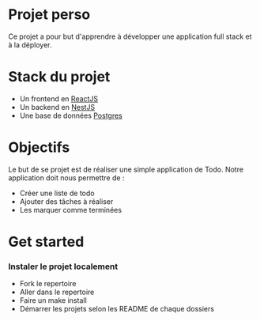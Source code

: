 # Projet perso

Ce projet a pour but d'apprendre à développer une application full stack et à la déployer.

# Stack du projet

- Un frontend en [ReactJS](https://react.dev/)
- Un backend en [NestJS](https://nestjs.com/)
- Une base de données [Postgres](https://www.postgresql.org/)

# Objectifs

Le but de se projet est de réaliser une simple application de Todo.
Notre application doit nous permettre de :
- Créer une liste de todo
- Ajouter des tâches à réaliser
- Les marquer comme terminées

# Get started

###  Instaler le projet localement

- Fork le repertoire
- Aller dans le repertoire
- Faire un make install
- Démarrer les projets selon les README de chaque dossiers
